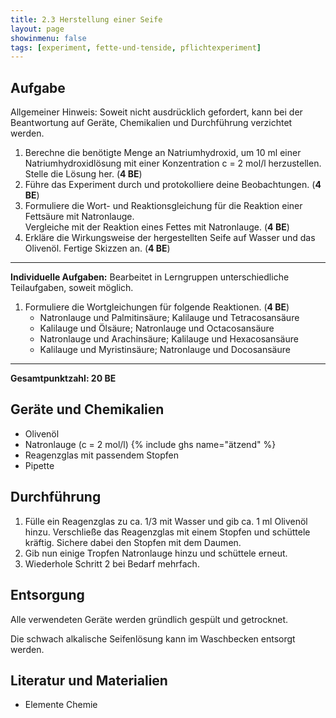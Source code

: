```yaml
---
title: 2.3 Herstellung einer Seife
layout: page
showinmenu: false
tags: [experiment, fette-und-tenside, pflichtexperiment]
---
```


## Aufgabe

Allgemeiner Hinweis: Soweit nicht ausdrücklich gefordert, kann bei der Beantwortung auf Geräte, Chemikalien und Durchführung verzichtet werden.

1. Berechne die benötigte Menge an Natriumhydroxid, um 10 ml einer Natriumhydroxidlösung mit einer Konzentration c = 2 mol/l herzustellen. Stelle die Lösung her. (**4 BE**)
2. Führe das Experiment durch und protokolliere deine Beobachtungen. (**4 BE**)
3. Formuliere die Wort- und Reaktionsgleichung für die Reaktion einer Fettsäure mit Natronlauge.<br />
   Vergleiche mit der Reaktion eines Fettes mit Natronlauge. (**4 BE**)
4. Erkläre die Wirkungsweise der hergestellten Seife auf Wasser und das Olivenöl. Fertige Skizzen an. (**4 BE**)

---

**Individuelle Aufgaben:** Bearbeitet in Lerngruppen unterschiedliche Teilaufgaben, soweit möglich.

1. Formuliere die Wortgleichungen für folgende Reaktionen. (**4 BE**)
	* Natronlauge und Palmitinsäure; Kalilauge und Tetracosansäure
	* Kalilauge und Ölsäure; Natronlauge und Octacosansäure
	* Natronlauge und Arachinsäure; Kalilauge und Hexacosansäure
	* Kalilauge und Myristinsäure; Natronlauge und Docosansäure

---

**Gesamtpunktzahl: 20 BE**

## Geräte und Chemikalien

* Olivenöl
* Natronlauge (c = 2 mol/l) {% include ghs name="ätzend" %}
* Reagenzglas mit passendem Stopfen
* Pipette

## Durchführung

1. Fülle ein Reagenzglas zu ca. 1/3 mit Wasser und gib ca. 1 ml Olivenöl hinzu. Verschließe das Reagenzglas mit einem Stopfen und schüttele kräftig. Sichere dabei den Stopfen mit dem Daumen.
2. Gib nun einige Tropfen Natronlauge hinzu und schüttele erneut.
3. Wiederhole Schritt 2 bei Bedarf mehrfach.

## Entsorgung

Alle verwendeten Geräte werden gründlich gespült und getrocknet.

Die schwach alkalische Seifenlösung kann im Waschbecken entsorgt werden.

## Literatur und Materialien

* Elemente Chemie
